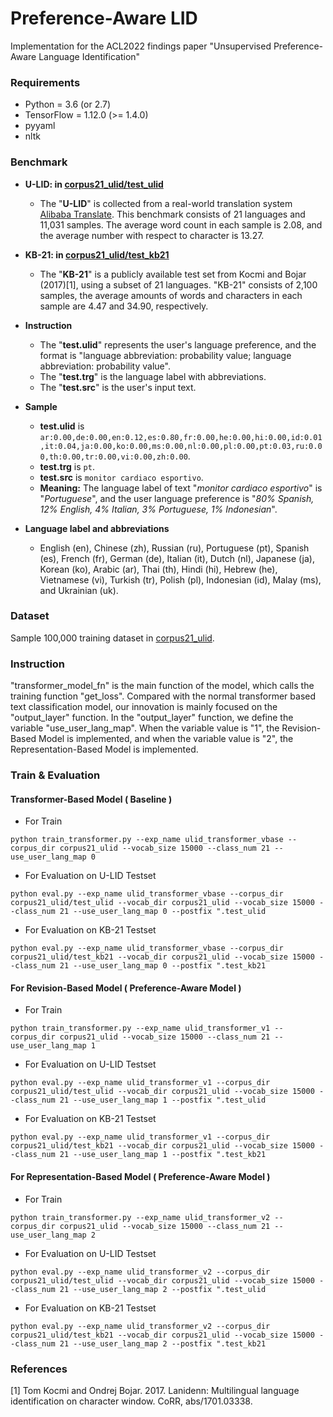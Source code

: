 # Preference-Aware LID 

Implementation for the ACL2022 findings paper "Unsupervised Preference-Aware Language Identification"

### Requirements
- Python = 3.6 (or 2.7)
- TensorFlow = 1.12.0 (>= 1.4.0)
- pyyaml
- nltk

### Benchmark
- **U-LID:  in [corpus21_ulid/test_ulid](https://github.com/xzhren/PreferenceAwareLID/tree/main/corpus21_ulid/test_ulid)**
  - The "**U-LID**" is collected from a real-world translation system [Alibaba Translate](https://translate.alibaba-inc.com/). This benchmark consists of 21 languages and 11,031 samples. The average word count in each sample is 2.08, and the average number with respect to character is 13.27.

- **KB-21:  in [corpus21_ulid/test_kb21](https://github.com/xzhren/PreferenceAwareLID/tree/main/corpus21_ulid/test_kb21)**
  - The "**KB-21**" is a publicly available test set from Kocmi and Bojar (2017)[1], using a subset of 21 languages. "KB-21" consists of 2,100 samples, the average amounts of words and characters in each sample are 4.47 and 34.90, respectively.

- **Instruction**
  - The "**test.ulid**" represents the user's language preference, and the format is "language abbreviation: probability value; language abbreviation: probability value". 
  - The "**test.trg**" is the language label with abbreviations. 
  - The "**test.src**" is the user's input text.

- **Sample**
  - **test.ulid** is ```ar:0.00,de:0.00,en:0.12,es:0.80,fr:0.00,he:0.00,hi:0.00,id:0.01,it:0.04,ja:0.00,ko:0.00,ms:0.00,nl:0.00,pl:0.00,pt:0.03,ru:0.00,th:0.00,tr:0.00,vi:0.00,zh:0.00```.
  - **test.trg** is ```pt```.
  - **test.src** is ```monitor cardiaco esportivo```.
  - **Meaning:** The language label of text "_monitor cardiaco esportivo_" is "_Portuguese_", and the user language preference is "_80% Spanish, 12% English, 4% Italian, 3% Portuguese, 1% Indonesian_".

- **Language label and abbreviations**
  - English (en), Chinese (zh), Russian (ru), Portuguese (pt), Spanish (es), French (fr), German (de), Italian (it), Dutch (nl), Japanese (ja), Korean (ko), Arabic (ar), Thai (th), Hindi (hi), Hebrew (he),  Vietnamese (vi), Turkish (tr),  Polish (pl),  Indonesian (id), Malay (ms), and Ukrainian (uk).


### Dataset

Sample 100,000 training dataset in [corpus21_ulid](https://github.com/xzhren/PreferenceAwareLID/tree/main/corpus21_ulid).

### Instruction
"transformer_model_fn" is the main function of the model, which calls the training function "get_loss". Compared with the normal transformer based text classification model, our innovation is mainly focused on the "output_layer" function.
In the "output_layer" function, we define the variable "use_user_lang_map". When the variable value is "1", the Revision-Based Model is implemented, and when the variable value is "2", the Representation-Based Model is implemented.

### Train & Evaluation
#### Transformer-Based Model ( Baseline )
- For Train
```
python train_transformer.py --exp_name ulid_transformer_vbase --corpus_dir corpus21_ulid --vocab_size 15000 --class_num 21 --use_user_lang_map 0
```
- For Evaluation on U-LID Testset 
```
python eval.py --exp_name ulid_transformer_vbase --corpus_dir corpus21_ulid/test_ulid --vocab_dir corpus21_ulid --vocab_size 15000 --class_num 21 --use_user_lang_map 0 --postfix ".test_ulid
```
- For Evaluation on KB-21 Testset
```
python eval.py --exp_name ulid_transformer_vbase --corpus_dir corpus21_ulid/test_kb21 --vocab_dir corpus21_ulid --vocab_size 15000 --class_num 21 --use_user_lang_map 0 --postfix ".test_kb21
```
#### For Revision-Based Model ( Preference-Aware Model )
- For Train
```
python train_transformer.py --exp_name ulid_transformer_v1 --corpus_dir corpus21_ulid --vocab_size 15000 --class_num 21 --use_user_lang_map 1
```
- For Evaluation on U-LID Testset 
```
python eval.py --exp_name ulid_transformer_v1 --corpus_dir corpus21_ulid/test_ulid --vocab_dir corpus21_ulid --vocab_size 15000 --class_num 21 --use_user_lang_map 1 --postfix ".test_ulid
```
- For Evaluation on KB-21 Testset
```
python eval.py --exp_name ulid_transformer_v1 --corpus_dir corpus21_ulid/test_kb21 --vocab_dir corpus21_ulid --vocab_size 15000 --class_num 21 --use_user_lang_map 1 --postfix ".test_kb21
```
#### For Representation-Based Model ( Preference-Aware Model )
- For Train
```
python train_transformer.py --exp_name ulid_transformer_v2 --corpus_dir corpus21_ulid --vocab_size 15000 --class_num 21 --use_user_lang_map 2
```
- For Evaluation on U-LID Testset 
```
python eval.py --exp_name ulid_transformer_v2 --corpus_dir corpus21_ulid/test_ulid --vocab_dir corpus21_ulid --vocab_size 15000 --class_num 21 --use_user_lang_map 2 --postfix ".test_ulid
```
- For Evaluation on KB-21 Testset
```
python eval.py --exp_name ulid_transformer_v2 --corpus_dir corpus21_ulid/test_kb21 --vocab_dir corpus21_ulid --vocab_size 15000 --class_num 21 --use_user_lang_map 2 --postfix ".test_kb21
```

### References
\[1\] Tom Kocmi and Ondrej Bojar. 2017. Lanidenn: Multilingual language identification on character window. CoRR, abs/1701.03338.
